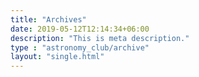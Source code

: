 ```yaml
---
title: "Archives"
date: 2019-05-12T12:14:34+06:00
description: "This is meta description."
type : "astronomy_club/archive"
layout: "single.html"
---
```

